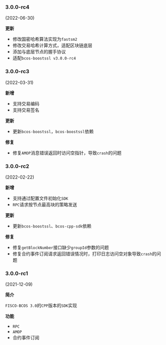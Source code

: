 ### 3.0.0-rc4

(2022-06-30)

**更新**

- 修改国密哈希算法实现为`fastsm2`
- 修改交易哈希计算方式，适配区块链底层
- 添加与底层节点的握手协议
- 适配`bcos-boostssl v3.0.0-rc4`

### 3.0.0-rc3

(2022-03-31)

**新增**

- 支持交易编码
- 支持交易签名

**更新**

- 更新`bcos-boostssl`，`bcos-boostssl`依赖

**修复**

- 修复`AMOP`消息错误返回时访问空指针，导致`crash`的问题

### 3.0.0-rc2

(2022-02-22)

**新增**

- 支持通过配置文件初始化`SDK`
- `RPC`请求按节点最高块的策略发送

**更新**

- 更新`bcos-boostssl`、`bcos-cpp-sdk`依赖

**修复**

- 修复`getBlockNumber`接口缺少`groupId`参数的问题
- 修复合约事件订阅请求返回错误情况时，打印日志访问空对象导致`crash`的问题

### 3.0.0-rc1

(2021-12-09)

**简介**

`FISCO-BCOS 3.0`的`CPP`版本的`SDK`实现

**功能**

- `RPC`
- `AMOP`
- 合约事件订阅
